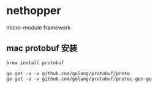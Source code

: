 # nethopper
micro-module framework


## mac protobuf 安装
```
brew install protobuf

go get -u -v github.com/golang/protobuf/proto
go get -u -v github.com/golang/protobuf/protoc-gen-go
```